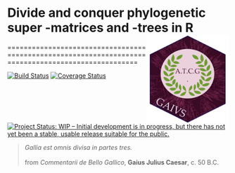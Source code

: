 # Divide and conquer phylogenetic super -matrices and -trees in R <img src="logo.png" height="200" align="right"/>
====================================================================================================

[![Build Status](https://travis-ci.org/AntonelliLab/gaius.svg?branch=master)](https://travis-ci.org/AntonelliLab/gaius) [![Coverage Status](https://coveralls.io/repos/github/AntonelliLab/gaius/badge.svg?branch=master)](https://coveralls.io/github/AntonelliLab/gaius?branch=master) [![Project Status: WIP – Initial development is in progress, but there has not yet been a stable, usable release suitable for the public.](https://www.repostatus.org/badges/latest/wip.svg)](https://www.repostatus.org/#wip) <!--[![DOI](https://zenodo.org/badge/0.svg)](https://zenodo.org/badge/latestdoi/0) [![ropensci](https://badges.ropensci.org/282_status.svg)](https://github.com/ropensci/onboarding/issues/282) -->

> *Gallia est omnis divisa in partes tres.* <br><br> from *Commentarii de Bello Gallico*, **Gaius Julius Caesar**, c. 50 B.C.
